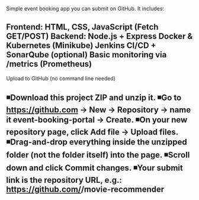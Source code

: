 Simple event booking app you can submit on GitHub.
It includes:

Frontend: HTML, CSS, JavaScript (Fetch GET/POST)
Backend: Node.js + Express
Docker & Kubernetes (Minikube)
Jenkins CI/CD + SonarQube (optional)
Basic monitoring via /metrics (Prometheus)
----------------------------------------------------

Upload to GitHub (no command line needed)

◾Download this project ZIP and unzip it.
◾Go to https://github.com → New → Repository
  → name it event-booking-portal → Create.
◾On your new repository page, 
  click Add file → Upload files.
◾Drag-and-drop everything inside the unzipped folder 
  (not the folder itself) into the page.
◾Scroll down and click Commit changes.
◾Your submit link is the repository URL, 
 e.g.: https://github.com/<your-username>/movie-recommender
 ------------------------------------------------------------------
